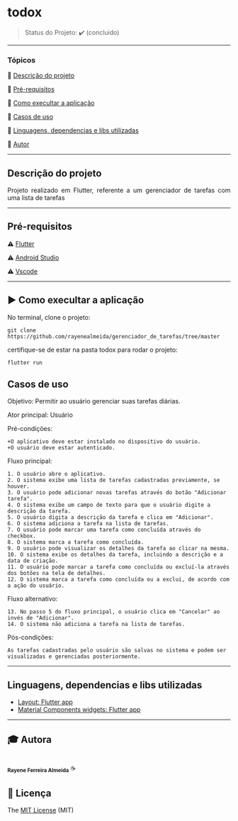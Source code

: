# todox

> Status do Projeto: :heavy_check_mark: (concluido)
---

### Tópicos 

:small_blue_diamond: [Descrição do projeto](#-descrição-do-projeto)

:small_blue_diamond: [Pré-requisitos](#-pré-requisitos)

:small_blue_diamond: [Como execultar a aplicação](#-como-execultar-a-aplicação)

:small_blue_diamond: [Casos de uso](#-casos-de-uso)

:small_blue_diamond: [Linguagens, dependencias e libs utilizadas](#-linguagens-dependencias-e-libs-utilizadas)

:small_blue_diamond: [Autor](#-autor)

--- 

## Descrição do projeto 

<p align="justify">
  Projeto realizado em Flutter, referente a um gerenciador de tarefas com uma lista de tarefas

</p>


---

## Pré-requisitos

:warning: [Flutter](https://flutter.dev/docs/get-started/install)

:warning: [Android Studio](https://developer.android.com/studio)

:warning: [Vscode](https://code.visualstudio.com/download)

---

## ▶️ Como execultar a aplicação

No terminal, clone o projeto: 

```
git clone https://github.com/rayenealmeida/gerenciador_de_tarefas/tree/master
```
certifique-se de estar na pasta todox para rodar o projeto:

```
flutter run
```

## Casos de uso

Objetivo: Permitir ao usuário gerenciar suas tarefas diárias.

Ator principal: Usuário

Pré-condições:

    +O aplicativo deve estar instalado no dispositivo do usuário.
    +O usuário deve estar autenticado.

Fluxo principal:

    1. O usuário abre o aplicativo.
    2. O sistema exibe uma lista de tarefas cadastradas previamente, se houver.
    3. O usuário pode adicionar novas tarefas através do botão "Adicionar tarefa".
    4. O sistema exibe um campo de texto para que o usuário digite a descrição da tarefa.
    5. O usuário digita a descrição da tarefa e clica em "Adicionar".
    6. O sistema adiciona a tarefa na lista de tarefas.
    7. O usuário pode marcar uma tarefa como concluída através do checkbox.
    8. O sistema marca a tarefa como concluída.
    9. O usuário pode visualizar os detalhes da tarefa ao clicar na mesma.
    10. O sistema exibe os detalhes da tarefa, incluindo a descrição e a data de criação.
    11. O usuário pode marcar a tarefa como concluída ou excluí-la através dos botões na tela de detalhes.
    12. O sistema marca a tarefa como concluída ou a exclui, de acordo com a ação do usuário.

Fluxo alternativo:

    13. No passo 5 do fluxo principal, o usuário clica em "Cancelar" ao invés de "Adicionar".
    14. O sistema não adiciona a tarefa na lista de tarefas.

Pós-condições:

    As tarefas cadastradas pelo usuário são salvas no sistema e podem ser visualizadas e gerenciadas posteriormente.

---

## Linguagens, dependencias e libs utilizadas

- [Layout: Flutter app](https://docs.flutter.dev/ui/layout)
- [Material Components widgets: Flutter app](https://docs.flutter.dev/ui/widgets/material)


---

## 🎓 Autora

 <br />
 <sub><b>Rayene Ferreira Almeida</b></sub> ☕
 <br />



## 📝 Licença 

The [MIT License](https://github.com/AndersonD-art/tasksmobx/commit/64a80024d73a84de3b5a21dfe15dad5fd4c10c7c) (MIT)

